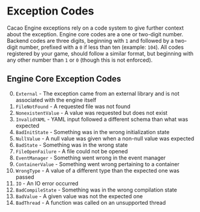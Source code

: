 # Exception Codes

Cacao Engine exceptions rely on a code system to give further context about the exception. Engine core codes are a one or two-digit number. Backend codes are three digits, beginning with `1` and followed by a two-digit number, prefixed with a `0` if less than ten (example: `104`). All codes registered by your game, should follow a similar format, but beginning with any other number than `1` or `0` (though this is not enforced).  

## Engine Core Exception Codes
0. `External` - The exception came from an external library and is not associated with the engine itself
1. `FileNotFound` - A requested file was not found
2. `NonexistentValue` - A value was requested but does not exist
3. `InvalidYAML` - YAML input followed a different schema than what was expected
4. `BadInitState` - Something was in the wrong initialization state
5. `NullValue` - A null value was given when a non-null value was expected
6. `BadState` - Something was in the wrong state
7. `FileOpenFailure` - A file could not be opened
8. `EventManager` - Something went wrong in the event manager
9. `ContainerValue` - Something went wrong pertaining to a container
10. `WrongType` - A value of a different type than the expected one was passed
11. `IO` - An IO error occurred
12. `BadCompileState` - Something was in the wrong compilation state
13. `BadValue` - A given value was not the expected one
14. `BadThread` - A function was called on an unsupported thread